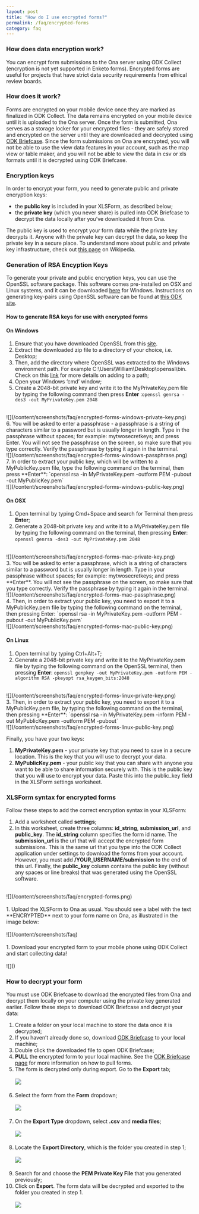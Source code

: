 ```yaml
---
layout: post
title: "How do I use encrypted forms?"
permalink: /faq/encrypted-forms
category: faq
---
```


### <span id="data-encryption"></span>How does data encryption work?

You can encrypt form submissions to the Ona server using ODK Collect (encryption is not yet supported in Enketo forms). Encrypted forms are useful for projects that have strict data security requirements from ethical review boards.

### How does it work?

Forms are encrypted on your mobile device once they are marked as finalized in ODK Collect. The data remains encrypted on your mobile device until it is uploaded to the Ona server.  Once the form is submitted, Ona serves as a storage locker for your encrypted files - they are safely stored and encrypted on the server until they are downloaded and decrypted using [ODK Briefcase](http://help.ona.io/faq/odk-briefcase/).  Since the form submissions on Ona are encrypted, you will not be able to use the view data features in your account, such as the map view or table maker, and  you will not be able to view the data in csv or xls formats until it is decrypted using ODK Briefcase.

### Encryption keys

In order to encrypt your form, you need to generate public and private encryption keys:

* the **public key** is included in your XLSForm, as described below;
* the **private key** (which you never share) is pulled into ODK Briefcase to decrypt the data locally after you’ve downloaded it from Ona.

The public key is used to encrypt your form data while the private key decrypts it. Anyone with the private key can decrypt the data, so keep the private key in a secure place. To understand more about public and private key infrastructure, check out [this page](http://en.wikipedia.org/wiki/Public-key_cryptography) on Wikipedia.

### Generation of RSA Encyption Keys

To generate your private and public encryption keys, you can use the OpenSSL software package.  This software comes pre-installed on OSX and Linux systems, and it can be downloaded [here](https://code.google.com/p/openssl-for-windows/downloads/list) for Windows.  Instructions on generating key-pairs using OpenSSL software can be found at [this ODK site](http://opendatakit.org/help/encrypted-forms/).

#### How to generate RSA keys for use with encrypted forms

#### On Windows

1. Ensure that you have downloaded OpenSSL from this [site]( https://code.google.com/p/openssl-for-windows/downloads/list).
2. Extract the downloaded zip file to a directory of your choice, i.e. Desktop;
3. Then, add the directory where OpenSSL was extracted to the Windows environment path. For example C:\Users\William\Desktop\openssl\bin. Check on this [link](http://www.computerhope.com/issues/ch000549.htm) for more details on adding to a path;
4. Open your Windows ‘cmd’ window;
5. Create a 2048-bit private key and write it to the MyPrivateKey.pem file by typing the following command then press **Enter** :`openssl genrsa -des3 -out MyPrivateKey.pem 2048`
<br>
![](/content/screenshots/faq/encrypted-forms-windows-private-key.png)
<br>
6. You will be asked to enter a passphrase - a passphrase is a string of characters similar to a password but is usually longer in length. Type in the passphrase without spaces; for example: mytwosecretkeys; and press Enter. You will not see the passphrase on the screen, so make sure that you type correctly. Verify the passphrase by typing it again in the terminal.
<br>
![](/content/screenshots/faq/encrypted-forms-windows-passphrase.png)
<br>
7. In order to extract your public key, which will be written to a MyPublicKey.pem file, type the following command on the terminal, then press **Enter**: `openssl rsa -in MyPrivateKey.pem -outform PEM -pubout -out MyPublicKey.pem`
<br>
![](/content/screenshots/faq/encrypted-forms-windows-public-key.png)
<br>

#### On OSX

1. Open terminal by typing Cmd+Space and search for Terminal then press **Enter**;
2. Generate a 2048-bit private key and write it to a MyPrivateKey.pem file by typing the following command on the terminal, then pressing **Enter**: `openssl genrsa -des3 -out MyPrivateKey.pem 2048`
<br>
![](/content/screenshots/faq/encrypted-forms-mac-private-key.png)
<br>
3. You will be asked to enter a passphrase, which is a string of characters similar to a password but is usually longer in length. Type in your passphrase without spaces; for example: mytwosecretkeys; and press **Enter**. You will not see the passphrase on the screen, so make sure that you type correctly. Verify the passphrase by typing it again in the terminal.
<br>
![](/content/screenshots/faq/encrypted-forms-mac-passphrase.png)
<br>
4. Then, in order to extract your public key, you need to export it to a MyPublicKey.pem file by typing the following command on the terminal, then pressing Enter:  `openssl rsa -in MyPrivateKey.pem -outform PEM -pubout -out MyPublicKey.pem`
<br>
![](/content/screenshots/faq/encrypted-forms-mac-public-key.png)
<br>

#### On Linux

1. Open terminal by typing Ctrl+Alt+T;
2. Generate a 2048-bit private key and write it to the MyPrivateKey.pem file by typing the following command on the OpenSSL terminal, then pressing **Enter**: `openssl genpkey -out MyPrivateKey.pem -outform PEM -algorithm RSA -pkeyopt rsa_keygen_bits:2048`
<br>
![](/content/screenshots/faq/encrypted-forms-linux-private-key.png)
<br>
3. Then, in order to extract your public key, you need to export it to a MyPublicKey.pem file, by typing the following command on the terminal, then pressing **Enter**: `openssl rsa -in MyPrivateKey.pem -inform PEM -out MyPublicKey.pem -outform PEM -pubout`
<br>
![](/content/screenshots/faq/encrypted-forms-linux-public-key.png)
<br>


Finally, you have your two keys:
<br>
1. **MyPrivateKey.pem** - your private key that you need to save in a secure location. This is the key that you will use to decrypt your data. 
2. **MyPublicKey.pem** - your public key that you can share with anyone you want to be able to share information securely with. This is the public key that you will use to encrypt your data. Paste this into the public_key field in the XLSForm settings worksheet. 

### XLSForm syntax for encrypted forms

Follow these steps to add the correct encryption syntax in your XLSForm:

1. Add a worksheet called **settings**;
1. In this worksheet, create three columns: **id_string**, **submission_url**, and **public_key**. The **id_string** column specifies the form id name.  The **submission_url** is the url that will accept the encrypted form submissions.  This is the same url that you type into the ODK Collect application under settings to download the forms from your account. However, you must add **/YOUR_USERNAME/submission** to the end of this url.  Finally, the **public_key** column contains the public key (without any spaces or line breaks) that was generated using the OpenSSL software.
<br>
![](/content/screenshots/faq/encrypted-forms.png)
<br><br>
1. Upload the XLSForm to Ona as usual. You should see a label with the text **ENCRYPTED** next to your form name on Ona, as illustrated in the image below:
<br><br>
![](/content/screenshots/faq)
<br><br>
1. Download your encrypted form to your mobile phone using ODK Collect and start collecting data!
<br><br>
![]()

### How to decrypt your form

You must use ODK Briefcase to download the encrypted files from Ona and decrypt them locally on your computer using the private key generated earlier.  Follow these steps to download ODK Briefcase and decrypt your data:

1. Create a folder on your local machine to store the data once it is decrypted;
1. If you haven’t already done so, download [ODK Briefcase](http://opendatakit.org/downloads/download-info/odk-briefcase/) to your local machine;
1. Double click the downloaded file to open ODK Briefcase;
1. **PULL** the encrypted form to your local machine.  See the [ODK Briefcase page](http://help.ona.io/faq/odk-briefcase/) for more information on how to pull forms.
1. The form is decrypted only during export. Go to the **Export** tab;
<br><br>
![](/content/screenshots/faq/encrypted-forms-odk-briefcase-export.png)
<br><br>
1. Select the form from the **Form** dropdown;
<br><br>
![](/content/screenshots/faq/encrypted-forms-odk-briefcase-dropdown-form.png)
<br><br>
1. On the **Export Type** dropdown, select **.csv** and **media files**;
<br><br>
![](/content/screenshots/faq/encrypted-forms-odk-briefcase-decrypt-as-css-media.png)
<br><br>
1. Locate the **Export Directory**, which is the folder you created in step 1;
<br><br>
![](/content/screenshots/faq/encrypted-forms-odk-briefcase-export-directory.png)
<br><br>
1. Search for and choose the **PEM Private Key File** that you generated previously;
1. Click on **Export**. The form data will be decrypted and exported to the folder you created in step 1.
<br><br>
![](/content/screenshots/faq/encrypted-forms-odk-briefcase-decrypt-file.png)
<br>
